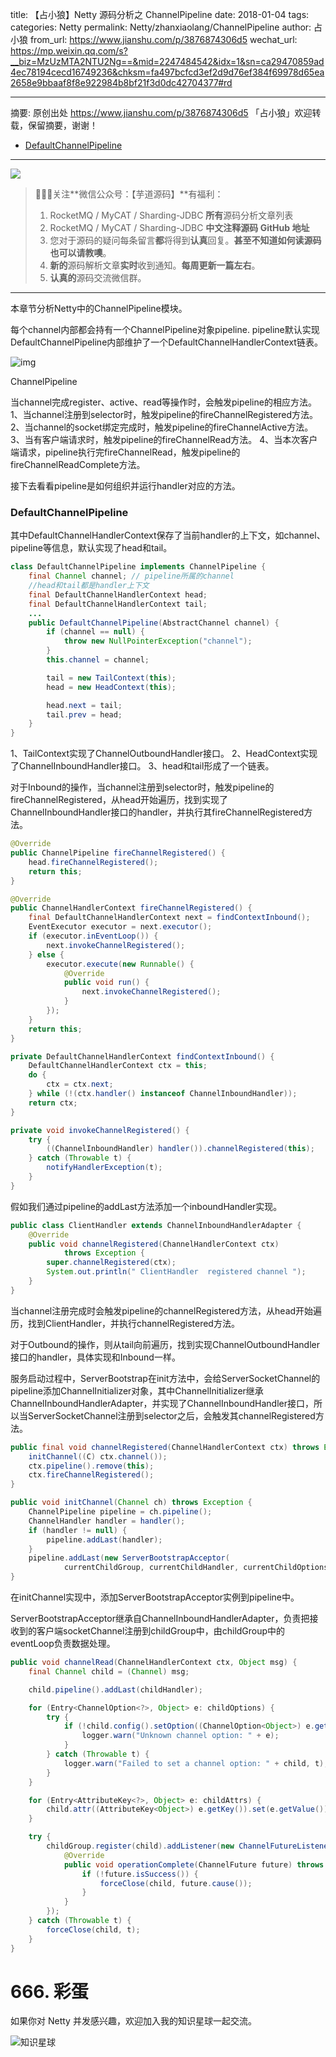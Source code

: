 title: 【占小狼】Netty 源码分析之 ChannelPipeline
date: 2018-01-04
tags:
categories: Netty
permalink: Netty/zhanxiaolang/ChannelPipeline
author: 占小狼
from_url: https://www.jianshu.com/p/3876874306d5
wechat_url: https://mp.weixin.qq.com/s?__biz=MzUzMTA2NTU2Ng==&mid=2247484542&idx=1&sn=ca29470859ad4ec78194cecd16749236&chksm=fa497bcfcd3ef2d9d76ef384f69978d65ea2658e9bbaaf8f8e922984b8bf21f3d0dc42704377#rd

-------

摘要: 原创出处 https://www.jianshu.com/p/3876874306d5 「占小狼」欢迎转载，保留摘要，谢谢！

- [DefaultChannelPipeline](http://www.iocoder.cn/Netty/zhanxiaolang/ChannelPipeline/)

-------

![](http://www.iocoder.cn/images/common/wechat_mp_2017_07_31.jpg)

> 🙂🙂🙂关注**微信公众号：【芋道源码】**有福利：
> 1. RocketMQ / MyCAT / Sharding-JDBC **所有**源码分析文章列表
> 2. RocketMQ / MyCAT / Sharding-JDBC **中文注释源码 GitHub 地址**
> 3. 您对于源码的疑问每条留言**都**将得到**认真**回复。**甚至不知道如何读源码也可以请教噢**。
> 4. **新的**源码解析文章**实时**收到通知。**每周更新一篇左右**。
> 5. **认真的**源码交流微信群。

-------

本章节分析Netty中的ChannelPipeline模块。

每个channel内部都会持有一个ChannelPipeline对象pipeline.
pipeline默认实现DefaultChannelPipeline内部维护了一个DefaultChannelHandlerContext链表。

![img](http://upload-images.jianshu.io/upload_images/2184951-beacd91367f1f4eb.png)

ChannelPipeline

当channel完成register、active、read等操作时，会触发pipeline的相应方法。
1、当channel注册到selector时，触发pipeline的fireChannelRegistered方法。
2、当channel的socket绑定完成时，触发pipeline的fireChannelActive方法。
3、当有客户端请求时，触发pipeline的fireChannelRead方法。
4、当本次客户端请求，pipeline执行完fireChannelRead，触发pipeline的fireChannelReadComplete方法。

接下去看看pipeline是如何组织并运行handler对应的方法。

### DefaultChannelPipeline

其中DefaultChannelHandlerContext保存了当前handler的上下文，如channel、pipeline等信息，默认实现了head和tail。

```Java
class DefaultChannelPipeline implements ChannelPipeline {
    final Channel channel; // pipeline所属的channel
    //head和tail都是handler上下文
    final DefaultChannelHandlerContext head;
    final DefaultChannelHandlerContext tail;
    ...
    public DefaultChannelPipeline(AbstractChannel channel) {
        if (channel == null) {
            throw new NullPointerException("channel");
        }
        this.channel = channel;

        tail = new TailContext(this);
        head = new HeadContext(this);

        head.next = tail;
        tail.prev = head;
    }
}
```

1、TailContext实现了ChannelOutboundHandler接口。
2、HeadContext实现了ChannelInboundHandler接口。
3、head和tail形成了一个链表。

对于Inbound的操作，当channel注册到selector时，触发pipeline的fireChannelRegistered，从head开始遍历，找到实现了ChannelInboundHandler接口的handler，并执行其fireChannelRegistered方法。

```Java
@Override
public ChannelPipeline fireChannelRegistered() {
    head.fireChannelRegistered();
    return this;
}

@Override
public ChannelHandlerContext fireChannelRegistered() {
    final DefaultChannelHandlerContext next = findContextInbound();
    EventExecutor executor = next.executor();
    if (executor.inEventLoop()) {
        next.invokeChannelRegistered();
    } else {
        executor.execute(new Runnable() {
            @Override
            public void run() {
                next.invokeChannelRegistered();
            }
        });
    }
    return this;
}

private DefaultChannelHandlerContext findContextInbound() {
    DefaultChannelHandlerContext ctx = this;
    do {
        ctx = ctx.next;
    } while (!(ctx.handler() instanceof ChannelInboundHandler));
    return ctx;
}

private void invokeChannelRegistered() {
    try {
        ((ChannelInboundHandler) handler()).channelRegistered(this);
    } catch (Throwable t) {
        notifyHandlerException(t);
    }
}
```

假如我们通过pipeline的addLast方法添加一个inboundHandler实现。

```Java
public class ClientHandler extends ChannelInboundHandlerAdapter {
    @Override
    public void channelRegistered(ChannelHandlerContext ctx)
            throws Exception {
        super.channelRegistered(ctx);
        System.out.println(" ClientHandler  registered channel ");
    }
}
```

当channel注册完成时会触发pipeline的channelRegistered方法，从head开始遍历，找到ClientHandler，并执行channelRegistered方法。

对于Outbound的操作，则从tail向前遍历，找到实现ChannelOutboundHandler接口的handler，具体实现和Inbound一样。

服务启动过程中，ServerBootstrap在init方法中，会给ServerSocketChannel的pipeline添加ChannelInitializer对象，其中ChannelInitializer继承ChannelInboundHandlerAdapter，并实现了ChannelInboundHandler接口，所以当ServerSocketChannel注册到selector之后，会触发其channelRegistered方法。

```Java
public final void channelRegistered(ChannelHandlerContext ctx) throws Exception {
    initChannel((C) ctx.channel());
    ctx.pipeline().remove(this);
    ctx.fireChannelRegistered();
}

public void initChannel(Channel ch) throws Exception {
    ChannelPipeline pipeline = ch.pipeline();
    ChannelHandler handler = handler();
    if (handler != null) {
        pipeline.addLast(handler);
    }
    pipeline.addLast(new ServerBootstrapAcceptor(
            currentChildGroup, currentChildHandler, currentChildOptions, currentChildAttrs));
}
```

在initChannel实现中，添加ServerBootstrapAcceptor实例到pipeline中。

ServerBootstrapAcceptor继承自ChannelInboundHandlerAdapter，负责把接收到的客户端socketChannel注册到childGroup中，由childGroup中的eventLoop负责数据处理。

```Java
public void channelRead(ChannelHandlerContext ctx, Object msg) {
    final Channel child = (Channel) msg;

    child.pipeline().addLast(childHandler);

    for (Entry<ChannelOption<?>, Object> e: childOptions) {
        try {
            if (!child.config().setOption((ChannelOption<Object>) e.getKey(), e.getValue())) {
                logger.warn("Unknown channel option: " + e);
            }
        } catch (Throwable t) {
            logger.warn("Failed to set a channel option: " + child, t);
        }
    }

    for (Entry<AttributeKey<?>, Object> e: childAttrs) {
        child.attr((AttributeKey<Object>) e.getKey()).set(e.getValue());
    }

    try {
        childGroup.register(child).addListener(new ChannelFutureListener() {
            @Override
            public void operationComplete(ChannelFuture future) throws Exception {
                if (!future.isSuccess()) {
                    forceClose(child, future.cause());
                }
            }
        });
    } catch (Throwable t) {
        forceClose(child, t);
    }
}
```

# 666. 彩蛋

如果你对 Netty 并发感兴趣，欢迎加入我的知识星球一起交流。

![知识星球](http://www.iocoder.cn/images/Architecture/2017_12_29/01.png)